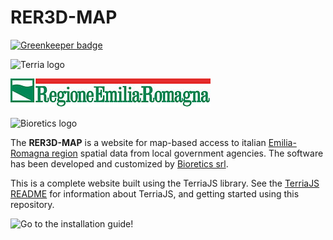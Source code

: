RER3D-MAP
==========

[![Greenkeeper badge](https://badges.greenkeeper.io/TerriaJS/TerriaMap.svg)](https://greenkeeper.io/)


![Terria logo](terria-logo.png "Terria logo")

![Regione Emilia-Romagna logo](wwwroot/images/320px-Logo_orizzontale_Regione_Emilia-Romagna.jpg "Regione Emilia-Romagna logo")

![Bioretics logo](bioretics.jpg "Bioretics logo")

The **RER3D-MAP** is a website for map-based access to italian [Emilia-Romagna region](http://www.regione.emilia-romagna.it) spatial data from local government agencies.
The software has been developed and customized by [Bioretics srl](http://www.bioretics.com).


This is a complete website built using the TerriaJS library. See the [TerriaJS README](https://github.com/TerriaJS/TerriaJS) for information about TerriaJS, and getting started using this repository.

![Go to the installation guide!](https://github.com/glughi/rer3d-map/wiki/Installation)
